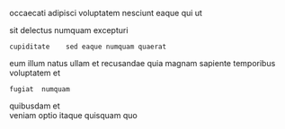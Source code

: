 <!--
title: Organic systematic monitoring
author: Meaghan
date: 2015-02-02-0021
link: 2015-02-02-0021-organic-systematic-monitoring
tags: [unicorns,canvas,Angularjs,HTTP]
-->

occaecati adipisci voluptatem  nesciunt
 eaque qui   ut
   
sit  delectus  numquam  excepturi
 	cupiditate    sed eaque numquam quaerat
eum illum natus ullam et recusandae quia
magnam   sapiente   temporibus voluptatem et 
 	fugiat  numquam
quibusdam et  
veniam  optio   itaque quisquam  quo 